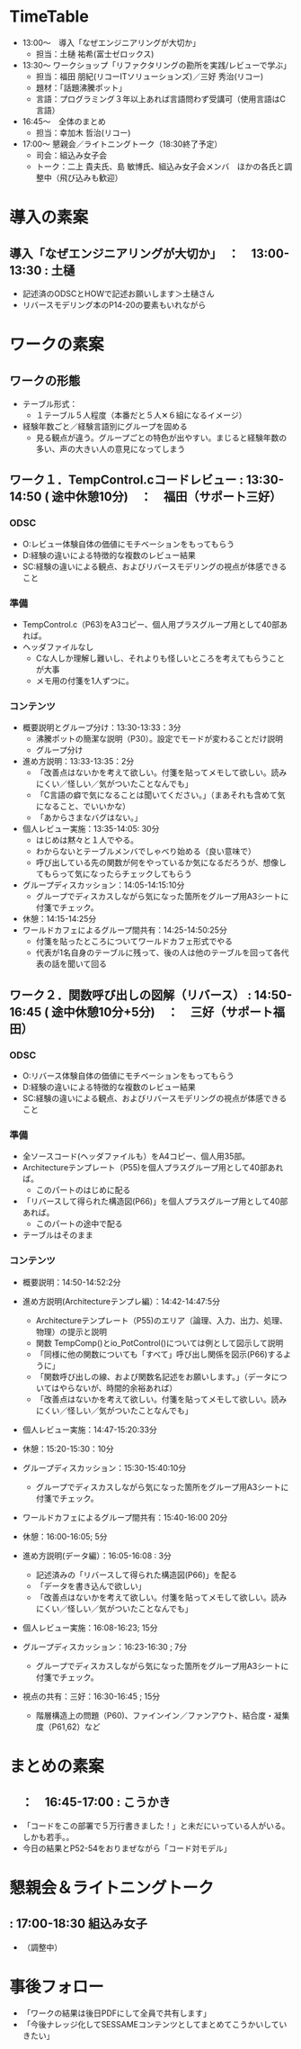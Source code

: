# TimeTable
* 13:00～　導入「なぜエンジニアリングが大切か」
  * 担当：土樋 祐希(富士ゼロックス)
* 13:30～   ワークショップ「リファクタリングの勘所を実践/レビューで学ぶ」　
  * 担当：福田 朋紀(リコーITソリューションズ)／三好 秀治(リコー)
  * 題材：「話題沸騰ポット」
  * 言語：プログラミング３年以上あれば言語問わず受講可（使用言語はC言語）
* 16:45～　全体のまとめ
  * 担当：幸加木 哲治(リコー)
* 17:00～   懇親会／ライトニングトーク（18:30終了予定）
  * 司会：組込み女子会
  * トーク：二上 貴夫氏、島 敏博氏、組込み女子会メンバ　ほかの各氏と調整中（飛び込みも歓迎）

# 導入の素案
## 導入「なぜエンジニアリングが大切か」　：　13:00-13:30 : 土樋
* 記述済のODSCとHOWで記述お願いします＞土樋さん
* リバースモデリング本のP14-20の要素もいれながら

# ワークの素案
## ワークの形態
* テーブル形式：
  * １テーブル５人程度（本番だと５人✕６組になるイメージ）
* 経験年数ごと／経験言語別にグループを固める
  * 見る観点が違う。グループごとの特色が出やすい。まじると経験年数の多い、声の大きい人の意見になってしまう

## ワーク１．TempControl.cコードレビュー : 13:30-14:50 ( 途中休憩10分)　：　福田（サポート三好）
### ODSC
* O:レビュー体験自体の価値にモチベーションをもってもらう
* D:経験の違いによる特徴的な複数のレビュー結果
* SC:経験の違いによる観点、およびリバースモデリングの視点が体感できること

### 準備
* TempControl.c（P63)をA3コピー、個人用プラスグループ用として40部あれば。
* ヘッダファイルなし
  * Cな人しか理解し難いし、それよりも怪しいところを考えてもらうことが大事
  * メモ用の付箋を1人ずつに。

### コンテンツ
* 概要説明とグループ分け：13:30-13:33：3分
  * 沸騰ポットの簡潔な説明（P30）。設定でモードが変わることだけ説明
  * グループ分け
* 進め方説明：13:33-13:35：2分
  * 「改善点はないかを考えて欲しい。付箋を貼ってメモして欲しい。読みにくい／怪しい／気がついたことなんでも」
  * 「C言語の癖で気になることは聞いてください。」（まあそれも含めて気になること、でいいかな）
  * 「あからさまなバグはない。」
* 個人レビュー実施：13:35-14:05: 30分
  * はじめは黙々と１人でやる。
  * わからないとテーブルメンバでしゃべり始める（良い意味で）
  * 呼び出している先の関数が何をやっているか気になるだろうが、想像してもらって気になったらチェックしてもらう
* グループディスカッション：14:05-14:15:10分
  * グループでディスカスしながら気になった箇所をグループ用A3シートに付箋でチェック。
* 休憩：14:15-14:25分
* ワールドカフェによるグループ間共有：14:25-14:50:25分
  * 付箋を貼ったところについてワールドカフェ形式でやる
  * 代表が1名自身のテーブルに残って、後の人は他のテーブルを回って各代表の話を聞いて回る


## ワーク２．関数呼び出しの図解（リバース） : 14:50-16:45 ( 途中休憩10分+5分)　：　三好（サポート福田）
### ODSC
* O:リバース体験自体の価値にモチベーションをもってもらう
* D:経験の違いによる特徴的な複数のレビュー結果
* SC:経験の違いによる観点、およびリバースモデリングの視点が体感できること


### 準備
* 全ソースコード(ヘッダファイルも）をA4コピー、個人用35部。
* Architectureテンプレート（P55)を個人プラスグループ用として40部あれば。
  * このパートのはじめに配る
* 「リバースして得られた構造図(P66)」を個人プラスグループ用として40部あれば。
  * このパートの途中で配る
* テーブルはそのまま

### コンテンツ
* 概要説明：14:50-14:52:2分
* 進め方説明(Architectureテンプレ編）：14:42-14:47:5分
  * Architectureテンプレート（P55)のエリア（論理、入力、出力、処理、物理）の提示と説明
  * 関数 TempComp()とio_PotControl()については例として図示して説明
  * 「同様に他の関数についても「すべて」呼び出し関係を図示(P66)するように」
  * 「関数呼び出しの線、および関数名記述をお願いします。」（データについてはやらないが、時間的余裕あれば）
  * 「改善点はないかを考えて欲しい。付箋を貼ってメモして欲しい。読みにくい／怪しい／気がついたことなんでも」
* 個人レビュー実施：14:47-15:20:33分

* 休憩：15:20-15:30：10分

* グループディスカッション：15:30-15:40:10分
  * グループでディスカスしながら気になった箇所をグループ用A3シートに付箋でチェック。
* ワールドカフェによるグループ間共有：15:40-16:00 20分

* 休憩：16:00-16:05; 5分

* 進め方説明(データ編）：16:05-16:08 : 3分
  * 記述済みの「リバースして得られた構造図(P66)」を配る
  * 「データを書き込んで欲しい」
  * 「改善点はないかを考えて欲しい。付箋を貼ってメモして欲しい。読みにくい／怪しい／気がついたことなんでも」
* 個人レビュー実施：16:08-16:23; 15分
* グループディスカッション：16:23-16:30 ; 7分
  * グループでディスカスしながら気になった箇所をグループ用A3シートに付箋でチェック。
* 視点の共有：三好：16:30-16:45 ; 15分
  * 階層構造上の問題（P60)、ファインイン／ファンアウト、結合度・凝集度（P61,62）など

# まとめの素案
## 　：　16:45-17:00 : こうかき
* 「コードをこの部署で５万行書きました！」と未だにいっている人がいる。しかも若手。。
* 今日の結果とP52-54をおりまぜながら「コード対モデル」

# 懇親会＆ライトニングトーク
## : 17:00-18:30  組込み女子
* （調整中）　

# 事後フォロー
* 「ワークの結果は後日PDFにして全員で共有します」
* 「今後ナレッジ化してSESSAMEコンテンツとしてまとめてこうかいしていきたい」


